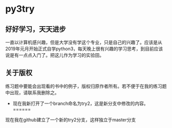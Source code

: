 # py3try

## 好好学习，天天进步
一直以计算机感兴趣，但是大学没有学这个专业，只是自己的兴趣了。应该是从2019年元月开始正式自学python3，每天晚上很有兴趣的学习思考，到目前应该说是有一点点入门了。把这儿作为学习的实验田。

## 关于版权
练习题中要能会出现看的书中的例子，版权归原作者所有。若不便于在我的练习题中出现，请联系我删除之。


- 现在我新打开了一个branch命名为try2，这是新分支中修改的内容。
======

现在我在github建立了一个新的try2分支，这样独立于master分支
